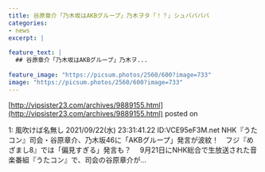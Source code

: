 ```yaml
---
title: 谷原章介「乃木坂はAKBグループ」乃木ヲタ「！？」シュババババ
categories:
- news
excerpt: |
  
feature_text: |
  ## 谷原章介「乃木坂はAKBグループ」乃木ヲ...
  
feature_image: "https://picsum.photos/2560/600?image=733"
image: "https://picsum.photos/2560/600?image=733"
---
```


[http://vipsister23.com/archives/9889155.html](http://vipsister23.com/archives/9889155.html)
posted on 

<!--more-->

1: 風吹けば名無し 2021/09/22(水) 23:31:41.22 ID:VCE95eF3M.net NHK『うたコン』司会・谷原章介、乃木坂46に「AKBグループ」発言が波紋！　フジ『めざまし8』では「偏見すぎる」発言も？ 　9月21日にNHK総合で生放送された音楽番組『うたコン』で、司会の谷原章介が...
